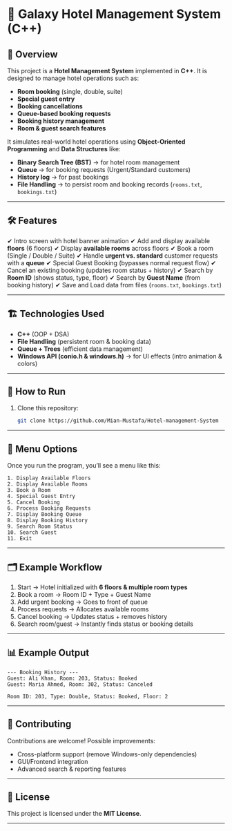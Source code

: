 # 🏨 Galaxy Hotel Management System (C++)

## 📌 Overview

This project is a **Hotel Management System** implemented in **C++**. It is designed to manage hotel operations such as:

* **Room booking** (single, double, suite)
* **Special guest entry**
* **Booking cancellations**
* **Queue-based booking requests**
* **Booking history management**
* **Room & guest search features**

It simulates real-world hotel operations using **Object-Oriented Programming** and **Data Structures** like:

* **Binary Search Tree (BST)** → for hotel room management
* **Queue** → for booking requests (Urgent/Standard customers)
* **History log** → for past bookings
* **File Handling** → to persist room and booking records (`rooms.txt`, `bookings.txt`)

---

## 🛠 Features

✔ Intro screen with hotel banner animation
✔ Add and display available **floors** (6 floors)
✔ Display **available rooms** across floors
✔ Book a room (Single / Double / Suite)
✔ Handle **urgent vs. standard** customer requests with a **queue**
✔ Special Guest Booking (bypasses normal request flow)
✔ Cancel an existing booking (updates room status + history)
✔ Search by **Room ID** (shows status, type, floor)
✔ Search by **Guest Name** (from booking history)
✔ Save and Load data from files (`rooms.txt`, `bookings.txt`)

---

## 🏗 Technologies Used

* **C++** (OOP + DSA)
* **File Handling** (persistent room & booking data)
* **Queue + Trees** (efficient data management)
* **Windows API (conio.h & windows.h)** → for UI effects (intro animation & colors)

---

## 🚀 How to Run

1. Clone this repository:

   ```bash
   git clone https://github.com/Mian-Mustafa/Hotel-management-System
   ```


---

## 📖 Menu Options

Once you run the program, you’ll see a menu like this:

```
1. Display Available Floors
2. Display Available Rooms
3. Book a Room
4. Special Guest Entry
5. Cancel Booking
6. Process Booking Requests
7. Display Booking Queue
8. Display Booking History
9. Search Room Status
10. Search Guest
11. Exit
```

---

## 🗂 Example Workflow

1. Start → Hotel initialized with **6 floors & multiple room types**
2. Book a room → Room ID + Type + Guest Name
3. Add urgent booking → Goes to front of queue
4. Process requests → Allocates available rooms
5. Cancel booking → Updates status + removes history
6. Search room/guest → Instantly finds status or booking details

---

## 📊 Example Output

```
--- Booking History ---
Guest: Ali Khan, Room: 203, Status: Booked
Guest: Maria Ahmed, Room: 302, Status: Canceled

Room ID: 203, Type: Double, Status: Booked, Floor: 2
```

---

## 🤝 Contributing

Contributions are welcome! Possible improvements:

* Cross-platform support (remove Windows-only dependencies)
* GUI/Frontend integration
* Advanced search & reporting features

---

## 📝 License

This project is licensed under the **MIT License**.

---
